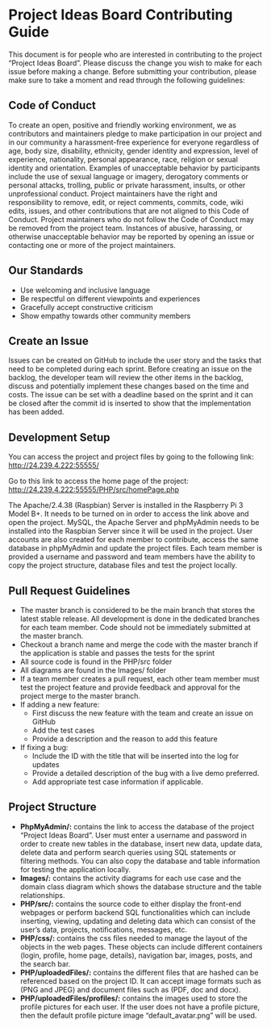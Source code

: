 # Project Ideas Board Contributing Guide

This document is for people who are interested in contributing to the project “Project Ideas Board”. Please discuss the change you wish to make for each issue before making a change. Before submitting your contribution, please make sure to take a moment and read through the following guidelines:

## Code of Conduct
To create an open, positive and friendly working environment, we as contributors and maintainers pledge to make participation in our project and in our community a harassment-free experience for everyone regardless of age, body size, disability, ethnicity, gender identity and expression, level of experience, nationality, personal appearance, race, religion or sexual identity and orientation. Examples of unacceptable behavior by participants include the use of sexual language or imagery, derogatory comments or personal attacks, trolling, public or private harassment, insults, or other unprofessional conduct. Project maintainers have the right and responsibility to remove, edit, or reject comments, commits, code, wiki edits, issues, and other contributions that are not aligned to this Code of Conduct. Project maintainers who do not follow the Code of Conduct may be removed from the project team. Instances of abusive, harassing, or otherwise unacceptable behavior may be reported by opening an issue or contacting one or more of the project maintainers.



## Our Standards 
*	Use welcoming and inclusive language
*	Be respectful on different viewpoints and experiences
*	Gracefully accept constructive criticism
*	Show empathy towards other community members

## Create an Issue
Issues can be created on GitHub to include the user story and the tasks that need to be completed during each sprint. Before creating an issue on the backlog, the developer team will review the other items in the backlog, discuss and potentially implement these changes based on the time and costs. The issue can be set with a deadline based on the sprint and it can be closed after the commit id is inserted to show that the implementation has been added.  

## Development Setup
You can access the project and project files by going to the following link: http://24.239.4.222:55555/

Go to this link to access the home page of the project: http://24.239.4.222:55555/PHP/src/homePage.php

The Apache/2.4.38 (Raspbian) Server is installed in the Raspberry Pi 3 Model B+. It needs to be turned on in order to access the link above and open the project. MySQL, the Apache Server and phpMyAdmin needs to be installed into the Raspbian Server since it will be used in the project. User accounts are also created for each member to contribute, access the same database in phpMyAdmin and update the project files. Each team member is provided a username and password and team members have the ability to copy the project structure, database files and test the project locally.

## Pull Request Guidelines
*	The master branch is considered to be the main branch that stores the latest stable release. All development is done in the dedicated branches for each team member. Code should not be immediately submitted at the master branch.
*	Checkout a branch name and merge the code with the master branch if the application is stable and passes the tests for the sprint
*	All source code is found in the PHP/src folder
*	All diagrams are found in the Images/ folder 
*	If a team member creates a pull request, each other team member must test the project feature and provide feedback and approval for the project merge to the master branch.
*	If adding a new feature:
	  * First discuss the new feature with the team and create an issue on GitHub 
    * Add the test cases 
    * Provide a description and the reason to add this feature
*	If fixing a bug:
    * Include the ID with the title that will be inserted into the log for updates
    * Provide a detailed description of the bug with a live demo preferred.
    * Add appropriate test case information if applicable.


## Project Structure
* **PhpMyAdmin/:** contains the link to access the database of the project “Project Ideas Board”. User must enter a username and password in order to create new tables in the database, insert new data, update data, delete data and perform search queries using SQL statements or filtering methods. You can also copy the database and table information for testing the application locally.
* **Images/:** contains the activity diagrams for each use case and the domain class diagram which shows the database structure and the table relationships.
* **PHP/src/:** contains the source code to either display the front-end webpages or perform backend SQL functionalities which can include inserting, viewing, updating and deleting data which can consist of the user’s data, projects, notifications, messages, etc. 
* **PHP/css/:** contains the css files needed to manage the layout of the objects in the web pages. These objects can include different containers (login, profile, home page, details), navigation bar, images, posts, and the search bar.
* **PHP/uploadedFiles/:** contains the different files that are hashed can be referenced based on the project ID. It can accept image formats such as (PNG and JPEG) and document files such as (PDF, doc and docx).
* **PHP/uploadedFiles/profiles/:** contains the images used to store the profile pictures for each user. If the user does not have a profile picture, then the default profile picture image “default_avatar.png” will be used.  

